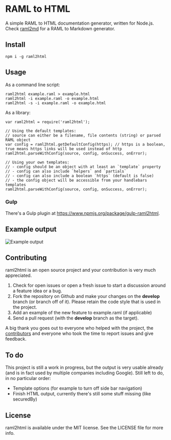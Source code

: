 # RAML to HTML

A simple RAML to HTML documentation generator, written for Node.js.
Check [raml2md](https://github.com/kevinrenskers/raml2md) for a RAML to Markdown generator.


## Install
```
npm i -g raml2html
```


## Usage
As a command line script:

```
raml2html example.raml > example.html
raml2html -i example.raml -o example.html
raml2html -s -i example.raml -o example.html
```

As a library:

```
var raml2html = require('raml2html');

// Using the default templates:
// source can either be a filename, file contents (string) or parsed RAML object
var config = raml2html.getDefaultConfig(https); // https is a boolean, true means https links will be used instead of http
raml2html.parseWithConfig(source, config, onSuccess, onError);

// Using your own templates:
// - config should be an object with at least an `template` property
// - config can also include `helpers` and `partials`
// - config can also include a boolean `https` (default is false)
// - the config object will be accessible from your handlebars templates
raml2html.parseWithConfig(source, config, onSuccess, onError);
```

### Gulp
There's a Gulp plugin at https://www.npmjs.org/package/gulp-raml2html.


## Example output
![Example output](https://raw.github.com/kevinrenskers/raml2html/master/examples/example.png)


## Contributing
raml2html is an open source project and your contribution is very much appreciated.

1. Check for open issues or open a fresh issue to start a discussion around a feature idea or a bug.
2. Fork the repository on Github and make your changes on the **develop** branch (or branch off of it).
   Please retain the code style that is used in the project.
3. Add an example of the new feature to example.raml (if applicable)
4. Send a pull request (with the **develop** branch as the target).

A big thank you goes out to everyone who helped with the project, the [contributors](https://github.com/kevinrenskers/raml2html/graphs/contributors)
and everyone who took the time to report issues and give feedback.


## To do
This project is still a work in progress, but the output is very usable already (and is in fact used by multiple 
companies including Google). Still left to do, in no particular order:

* Template options (for example to turn off side bar navigation)
* Finish HTML output, currently there's still some stuff missing (like securedBy)


## License
raml2html is available under the MIT license. See the LICENSE file for more info.
